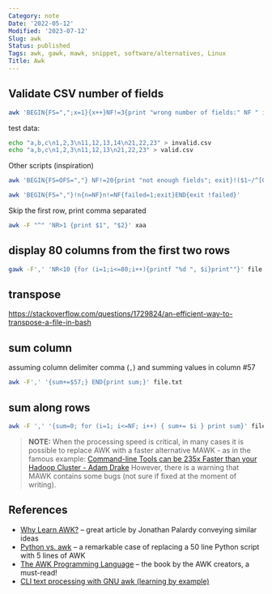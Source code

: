```yaml
---
Category: note
Date: '2022-05-12'
Modified: '2023-07-12'
Slug: awk
Status: published
Tags: awk, gawk, mawk, snippet, software/alternatives, Linux
Title: Awk
---
```


## Validate CSV number of fields

```sh
awk 'BEGIN{FS=",";x=1}{x++}NF!=3{print "wrong number of fields:" NF " in line:" x; exit}' valid.csv
```

test data:

```sh
echo "a,b,c\n1,2,3\n11,12,13,14\n21,22,23" > invalid.csv
echo "a,b,c\n1,2,3\n11,12,13\n21,22,23" > valid.csv
```

Other scripts (inspiration)

```sh
awk 'BEGIN{FS=OFS=","} NF!=20{print "not enough fields"; exit}!($1~/^[0-9]$/) {print "1st field invalid"; exit}' file.csv
```

```sh
awk 'BEGIN{FS=","}!n{n=NF}n!=NF{failed=1;exit}END{exit !failed}'
```

Skip the first row, print comma separated

```sh
awk -F "^" 'NR>1 {print $1", "$2}' xaa
```

## display 80 columns from the first two rows

```sh
gawk -F',' 'NR<10 {for (i=1;i<=80;i++){printf "%d ", $i}print""}' file.txt
```

## transpose

<https://stackoverflow.com/questions/1729824/an-efficient-way-to-transpose-a-file-in-bash>

## sum column

assuming column delimiter comma (`,`) and summing values in column #57

```sh
awk -F',' '{sum+=$57;} END{print sum;}' file.txt
```

## sum along rows

```sh
awk -F ',' '{sum=0; for (i=1; i<=NF; i++) { sum+= $i } print sum}' file.txt
```

> **NOTE:**
> When the processing speed is critical, in many cases it is possible to replace AWK with a faster alternative MAWK - as in the famous example: [Command-line Tools can be 235x Faster than your Hadoop Cluster - Adam Drake](https://adamdrake.com/command-line-tools-can-be-235x-faster-than-your-hadoop-cluster.html) However, there is a warning that MAWK contains some bugs (not sure if fixed at the moment of writing).

## References

- [Why Learn AWK?](https://blog.jpalardy.com/posts/why-learn-awk/) – great article by Jonathan Palardy conveying similar ideas
- [Python vs. awk](https://pmitev.github.io/to-awk-or-not/Python_vs_awk/) – a remarkable case of replacing a 50 line Python script with 5 lines of AWK
- [The AWK Programming Language](https://archive.org/download/pdfy-MgN0H1joIoDVoIC7/The_AWK_Programming_Language.pdf) – the book by the AWK creators, a must-read!
- [CLI text processing with GNU awk (learning by example)](https://learnbyexample.github.io/learn_gnuawk/cover.html)
